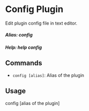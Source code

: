 # Config Plugin
Edit plugin config file in text editor.

##### Alias: config
##### Help: help config

## Commands
- ```config [alias]```: Alias of the plugin 

## Usage
config [alias of the plugin]